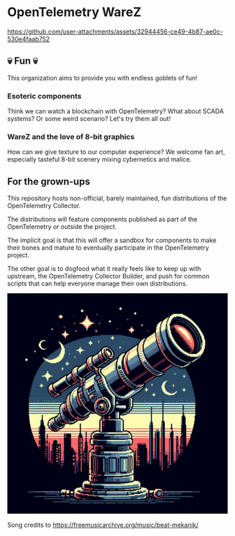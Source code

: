 # OpenTelemetry WareZ

https://github.com/user-attachments/assets/32944456-ce49-4b87-ae0c-530e4faab752

## 💀 Fun 💀

This organization aims to provide you with endless goblets of fun!

### Esoteric components

Think we can watch a blockchain with OpenTelemetry? What about SCADA systems? Or some weird scenario? Let's try them all out!

### WareZ and the love of 8-bit graphics

How can we give texture to our computer experience? We welcome fan art, especially tasteful 8-bit scenery mixing cybernetics and malice.

## For the grown-ups

This repository hosts non-official, barely maintained, fun distributions of the OpenTelemetry Collector.

The distributions will feature components published as part of the OpenTelemetry or outside the project.

The implicit goal is that this will offer a sandbox for components to make their bones and mature to eventually participate in the OpenTelemetry project.

The other goal is to dogfood what it really feels like to keep up with upstream, the OpenTelemetry Collector Builder, and push for common scripts that can help everyone manage their own distributions.

![telescope](./telescope.jpg)

Song credits to https://freemusicarchive.org/music/beat-mekanik/

